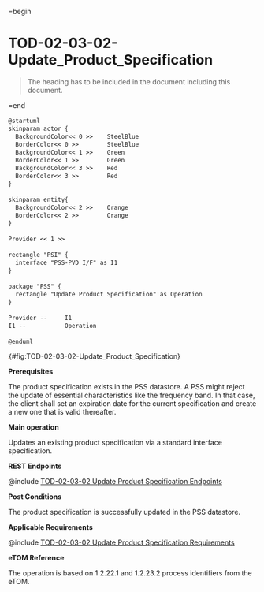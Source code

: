 =begin

# TOD-02-03-02-Update_Product_Specification

> The heading has to be included in the document including this document.

=end

```plantuml
@startuml
skinparam actor {
  BackgroundColor<< 0 >> 	SteelBlue
  BorderColor<< 0 >> 		SteelBlue
  BackgroundColor<< 1 >> 	Green
  BorderColor<< 1 >> 		Green
  BackgroundColor<< 3 >> 	Red
  BorderColor<< 3 >> 		Red
}

skinparam entity{
  BackgroundColor<< 2 >> 	Orange
  BorderColor<< 2 >> 		Orange
}

Provider << 1 >>

rectangle "PSI" {
  interface "PSS-PVD I/F" as I1
}

package "PSS" {
  rectangle "Update Product Specification" as Operation
}

Provider --	    I1
I1 --           Operation

@enduml

```

![TOD-02-03-02: Update Product Specification](../../common/pixel.png){#fig:TOD-02-03-02-Update_Product_Specification}

**Prerequisites**

The product specification exists in the PSS datastore.
A PSS might reject the update of essential characteristics like the frequency band.
In that case, the client shall set an expiration date for the current specification and create a new one that is valid thereafter.

**Main operation**

Updates an existing product specification via a standard interface specification.

**REST Endpoints**

@include [TOD-02-03-02 Update Product Specification Endpoints](endpoints/TOD-02-03-02-Update_Product_Specification-endpoints.md)

**Post Conditions**

The product specification is successfully updated in the PSS datastore.

**Applicable Requirements**

@include [TOD-02-03-02 Update Product Specification Requirements](requirements/TOD-02-03-02-Update_Product_Specification-requirements.md)

**eTOM Reference**

The operation is based on 1.2.22.1 and 1.2.23.2 process identifiers from the eTOM.
